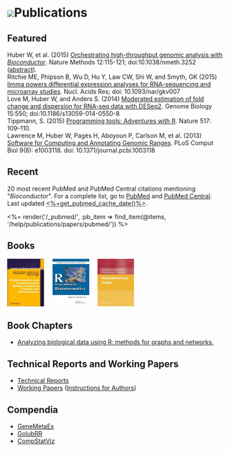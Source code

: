 # ![](/images/icons/magnifier.gif)Publications

<h2 name="featured">Featured</h2>

<div>

<div class="grey_box">
Huber W, et al. (2015) <a href="http://rdcu.be/b2VE">Orchestrating
high-throughput genomic analysis with
<em>Bioconductor</em></a>. Nature Methods 12:115-121;
doi:10.1038/nmeth.3252 (<a
href="http://www.nature.com/nmeth/journal/v12/n2/abs/nmeth.3252.html">abstract</a>).
</div>

<div class="white_box">
Ritchie ME, Phipson B, Wu D, Hu Y, Law CW, Shi W, and Smyth, GK (2015)
<a
href="http://m.nar.oxfordjournals.org/content/early/2015/01/20/nar.gkv007.abstract">limma
powers differential expression analyses for RNA-sequencing and
microarray studies</a>. Nucl. Acids Res; doi: 10.1093/nar/gkv007 
</div>

<div class="grey_box">
Love M, Huber W, and Anders S. (2014) <a
href="http://genomebiology.com/2014/15/12/550/abstract">Moderated
estimation of fold change and dispersion for RNA-seq data with
DESeq2</a>. Genome Biology 15:550; doi:10.1186/s13059-014-0550-8
</div>

<div class="white_box">
Tippmann, S. (2015) <a
href="http://www.nature.com/news/programming-tools-adventures-with-r-1.16609">Programming
tools: Adventures with R</a>. Nature 517: 109–110.
</div>

<div class="grey_box">
Lawrence M, Huber W, Pagès H, Aboyoun P, Carlson M, et al. (2013) <a
href="http://dx.doi.org/10.1371/journal.pcbi.1003118">Software for
Computing and Annotating Genomic Ranges</a>. PLoS Comput Biol 9(8):
e1003118. doi: 10.1371/journal.pcbi.1003118
</div>

</div>

<h2 name="recent">Recent</h2>

20 most recent PubMed and PubMed Central citations mentioning &quot;*Bioconductor*&quot;.
For a complete list, go to 
<a href="http://www.ncbi.nlm.nih.gov/pubmed/?term=bioconductor" target="_blank">PubMed</a> and
<a href="http://www.ncbi.nlm.nih.gov/pmc/?term=bioconductor&sort=ePubDate" target="_blank">PubMed Central</a>.
Last updated <abbr class="timeago" title="<%=get_pubmed_cache_date()%>"><%=get_pubmed_cache_date()%></abbr>.

<p></p>
<%= render('/_pubmed/', :pb_item => find_item(@items, '/help/publications/papers/pubmed/')) %>

## Books

<a
href="books/bioinformatics-and-computational-biology-solutions/"
title="Landmark Bioconductor Book">
<img src="books/bioinformatics-and-computational-biology-solutions/bcbs_small.jpg" height="110"
alt="Monograph" width="85" /></a>&nbsp;&nbsp;&nbsp;&nbsp;
<a
href="books/r-programming-for-bioinformatics/" title="R Programming for Bioinformatics">
<img
src="books/r-programming-for-bioinformatics/rbioinf-small.jpg"
height="110" alt="R Programming for Bioinformatics" width="85" /></a>&nbsp;&nbsp;&nbsp;&nbsp;
<a href="books/bioconductor-case-studies/" title="Bioconductor Case Studies">
<img
src="books/bioconductor-case-studies/case-studies-small.jpg"
height="110" alt="Bioconductor Case Studies" width="85" /></a>

## Book Chapters
* [Analyzing biological data using R: methods for graphs and networks.](book-chapters/MiMB)

## Technical Reports and Working Papers

* [Technical Reports](tech-reports/)
* [Working Papers](http://www.bepress.com/bioconductor/) ([Instructions for Authors](http://www.bepress.com/bioconductor/authors.instructions.html))

## Compendia

* [GeneMetaEx](compendia/genemetaex/)
* [GolubRR](compendia/golubrr/)
* [CompStatViz](compendia/CompStatViz/)

